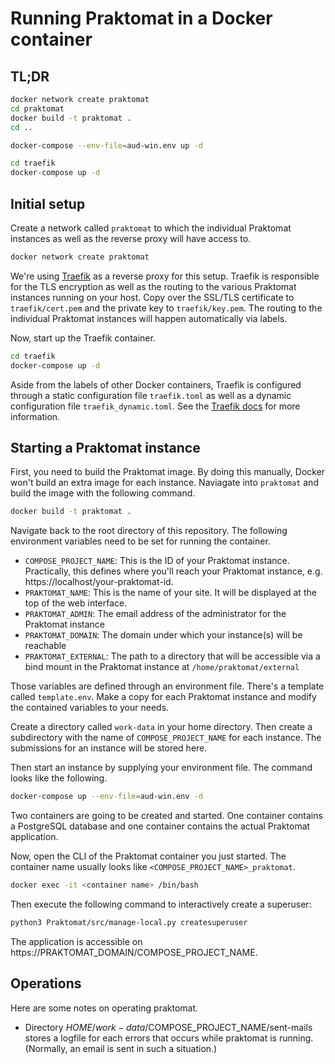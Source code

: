 # Running Praktomat in a Docker container

## TL;DR

```bash
docker network create praktomat
cd praktomat
docker build -t praktomat .
cd ..

docker-compose --env-file=aud-win.env up -d

cd traefik
docker-compose up -d
```

## Initial setup

Create a network called `praktomat` to which the individual Praktomat instances as well as the reverse proxy will have access to.

```bash
docker network create praktomat
```

We're using [Traefik](https://github.com/traefik/traefik) as a reverse proxy for this setup. Traefik is responsible for the TLS encryption as well as the routing to the various Praktomat instances running on your host.
Copy over the SSL/TLS certificate to `traefik/cert.pem` and the private key to `traefik/key.pem`. The routing to the individual Praktomat instances will happen automatically via labels.

Now, start up the Traefik container.
```bash
cd traefik
docker-compose up -d
```

Aside from the labels of other Docker containers, Traefik is configured through a static configuration file `traefik.toml` as well as a dynamic configuration file `traefik_dynamic.toml`. See the [Traefik docs](https://doc.traefik.io/traefik/) for more information.

## Starting a Praktomat instance

First, you need to build the Praktomat image. By doing this manually, Docker won't build an extra image for each instance. Naviagate into `praktomat` and build the image with the following command.

```bash
docker build -t praktomat .
```

Navigate back to the root directory of this repository. The following environment variables need to be set for running the container.

- `COMPOSE_PROJECT_NAME`: This is the ID of your Praktomat instance. Practically, this defines where you'll reach your Praktomat instance, e.g. https://localhost/your-praktomat-id.
- `PRAKTOMAT_NAME`: This is the name of your site. It will be displayed at the top of the web interface.
- `PRAKTOMAT_ADMIN`: The email address of the administrator for the Praktomat instance
- `PRAKTOMAT_DOMAIN`: The domain under which your instance(s) will be reachable
- `PRAKTOMAT_EXTERNAL`: The path to a directory that will be accessible via a bind mount in the Praktomat instance at `/home/praktomat/external`

Those variables are defined through an environment file. There's a template called `template.env`. Make a copy for each Praktomat instance and modify the contained variables to your needs.

Create a directory called `work-data` in your home directory. Then create a subdirectory with the name of `COMPOSE_PROJECT_NAME` for each instance. The submissions for an instance will be stored here.

Then start an instance by supplying your environment file. The command looks like the following.

```bash
docker-compose up --env-file=aud-win.env -d
```

Two containers are going to be created and started. One container contains a PostgreSQL database and one container contains the actual Praktomat application.

Now, open the CLI of the Praktomat container you just started. The container name usually looks like `<COMPOSE_PROJECT_NAME>_praktomat`.

```bash
docker exec -it <container name> /bin/bash
```

Then execute the following command to interactively create a superuser:

```bash
python3 Praktomat/src/manage-local.py createsuperuser
```

The application is accessible on https://PRAKTOMAT_DOMAIN/COMPOSE_PROJECT_NAME.

## Operations

Here are some notes on operating praktomat.

- Directory $HOME/work-data/$COMPOSE_PROJECT_NAME/sent-mails stores a
  logfile for each errors that occurs while praktomat is
  running. (Normally, an email is sent in such a situation.)
